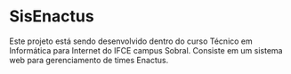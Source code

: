 # SisEnactus
Este projeto está sendo desenvolvido dentro do curso Técnico em Informática para Internet do IFCE campus Sobral. Consiste em um sistema web para gerenciamento de times Enactus.
